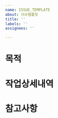 ```yaml
---
name: ISSUE_TEMPLATE
about: 이슈탬플릿
title: ''
labels: ''
assignees: ''

---
```


# 목적

# 작업상세내역

# 참고사항
